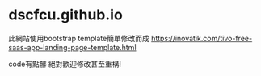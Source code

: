 # dscfcu.github.io
此網站使用bootstrap template簡單修改而成
https://inovatik.com/tivo-free-saas-app-landing-page-template.html

code有點髒 絕對歡迎修改甚至重構!
